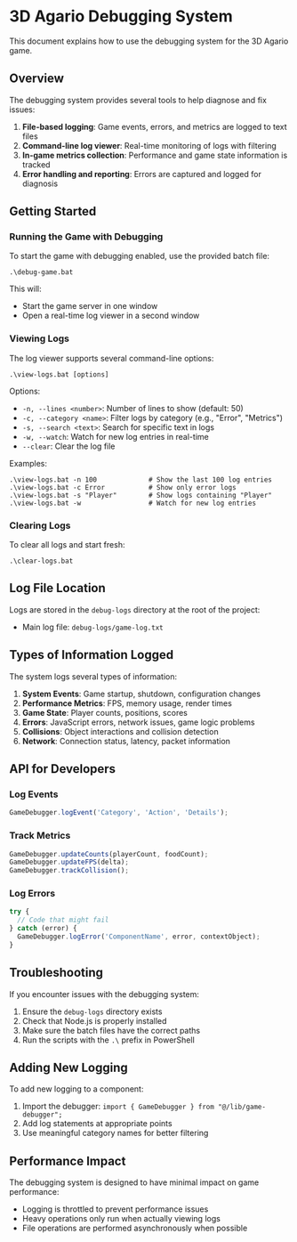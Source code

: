 # 3D Agario Debugging System

This document explains how to use the debugging system for the 3D Agario game.

## Overview

The debugging system provides several tools to help diagnose and fix issues:

1. **File-based logging**: Game events, errors, and metrics are logged to text files
2. **Command-line log viewer**: Real-time monitoring of logs with filtering
3. **In-game metrics collection**: Performance and game state information is tracked
4. **Error handling and reporting**: Errors are captured and logged for diagnosis

## Getting Started

### Running the Game with Debugging

To start the game with debugging enabled, use the provided batch file:

```
.\debug-game.bat
```

This will:
- Start the game server in one window
- Open a real-time log viewer in a second window

### Viewing Logs

The log viewer supports several command-line options:

```
.\view-logs.bat [options]
```

Options:
- `-n, --lines <number>`: Number of lines to show (default: 50)
- `-c, --category <name>`: Filter logs by category (e.g., "Error", "Metrics")
- `-s, --search <text>`: Search for specific text in logs
- `-w, --watch`: Watch for new log entries in real-time
- `--clear`: Clear the log file

Examples:
```
.\view-logs.bat -n 100             # Show the last 100 log entries
.\view-logs.bat -c Error           # Show only error logs
.\view-logs.bat -s "Player"        # Show logs containing "Player"
.\view-logs.bat -w                 # Watch for new log entries
```

### Clearing Logs

To clear all logs and start fresh:

```
.\clear-logs.bat
```

## Log File Location

Logs are stored in the `debug-logs` directory at the root of the project:

- Main log file: `debug-logs/game-log.txt`

## Types of Information Logged

The system logs several types of information:

1. **System Events**: Game startup, shutdown, configuration changes
2. **Performance Metrics**: FPS, memory usage, render times
3. **Game State**: Player counts, positions, scores
4. **Errors**: JavaScript errors, network issues, game logic problems
5. **Collisions**: Object interactions and collision detection
6. **Network**: Connection status, latency, packet information

## API for Developers

### Log Events

```typescript
GameDebugger.logEvent('Category', 'Action', 'Details');
```

### Track Metrics

```typescript
GameDebugger.updateCounts(playerCount, foodCount);
GameDebugger.updateFPS(delta);
GameDebugger.trackCollision();
```

### Log Errors

```typescript
try {
  // Code that might fail
} catch (error) {
  GameDebugger.logError('ComponentName', error, contextObject);
}
```

## Troubleshooting

If you encounter issues with the debugging system:

1. Ensure the `debug-logs` directory exists
2. Check that Node.js is properly installed
3. Make sure the batch files have the correct paths
4. Run the scripts with the `.\` prefix in PowerShell

## Adding New Logging

To add new logging to a component:

1. Import the debugger: `import { GameDebugger } from "@/lib/game-debugger";`
2. Add log statements at appropriate points
3. Use meaningful category names for better filtering

## Performance Impact

The debugging system is designed to have minimal impact on game performance:
- Logging is throttled to prevent performance issues
- Heavy operations only run when actually viewing logs
- File operations are performed asynchronously when possible 